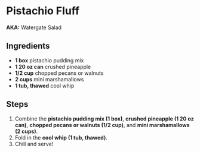 # Pistachio Fluff

**AKA:** Watergate Salad  

## Ingredients
- **1 box** pistachio pudding mix
- **1 20 oz can** crushed pineapple
- **1/2 cup** chopped pecans or walnuts
- **2 cups** mini marshamallows
- **1 tub, thawed** cool whip

## Steps
1. Combine the **pistachio pudding mix (1 box)**, **crushed pineapple (1 20 oz can)**, **chopped pecans or walnuts (1/2 cup)**, and **mini marshamallows (2 cups)**.
2. Fold in the **cool whip (1 tub, thawed)**.
3. Chill and serve\!
